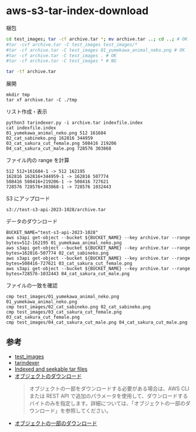 # aws-s3-tar-index-download


梱包
```bash
cd test_images; tar -cf archive.tar *; mv archive.tar ..; cd ..; # OK
#tar -cvf archive.tar -C test_images test_images/*
#tar -cf archive.tar -C test_images 01_yumekawa_animal_neko.png # OK
#tar -cf archive.tar -C test_images . # OK
#tar -cf archive.tar -C test_images * # NG

tar -tf archive.tar
```

展開
```
mkdir tmp
tar xf archive.tar -C ./tmp
```

リスト作成・表示
```
python3 tarindexer.py -i archive.tar indexfile.index
cat indexfile.index
01_yumekawa_animal_neko.png 512 161684
02_cat_sabineko.png 162816 344959
03_cat_sakura_cut_female.png 508416 219206
04_cat_sakura_cut_male.png 728576 303868
```

ファイル内の range を計算
```
512 512+161684-1 -> 512 162195
162816 162816+344959-1 -> 162816 507774
508416 508416+219206-1 -> 508416 727621
728576 728576+303868-1 -> 728576 1032443
```

S3 にアップロード
```
s3://test-s3-api-2023-1028/archive.tar
```

データのダウンロード
```
BUCKET_NAME="test-s3-api-2023-1028"
aws s3api get-object --bucket ${BUCKET_NAME} --key archive.tar --range bytes=512-162195 01_yumekawa_animal_neko.png
aws s3api get-object --bucket ${BUCKET_NAME} --key archive.tar --range bytes=162816-507774 02_cat_sabineko.png
aws s3api get-object --bucket ${BUCKET_NAME} --key archive.tar --range bytes=508416-727621 03_cat_sakura_cut_female.png
aws s3api get-object --bucket ${BUCKET_NAME} --key archive.tar --range bytes=728576-1032443 04_cat_sakura_cut_male.png
```

ファイルの一致を確認
```
cmp test_images/01_yumekawa_animal_neko.png 01_yumekawa_animal_neko.png
cmp test_images/02_cat_sabineko.png 02_cat_sabineko.png
cmp test_images/03_cat_sakura_cut_female.png 03_cat_sakura_cut_female.png
cmp test_images/04_cat_sakura_cut_male.png 04_cat_sakura_cut_male.png
```

## 参考

- [test_images](https://www.irasutoya.com/search?q=%E3%81%AD%E3%81%93)
- [tarindexer](https://github.com/devsnd/tarindexer/tree/master)
- [Indexed and seekable tar files](https://superuser.com/questions/886095/indexed-and-seekable-tar-files)
- [オブジェクトのダウンロード](https://docs.aws.amazon.com/ja_jp/AmazonS3/latest/userguide/download-objects.html)
  > オブジェクトの一部をダウンロードする必要がある場合は、AWS CLI または REST API で追加のパラメータを使用して、ダウンロードするバイトのみを指定します。詳細については、「オブジェクトの一部のダウンロード」を参照してください。
- [オブジェクトの一部のダウンロード](https://docs.aws.amazon.com/ja_jp/AmazonS3/latest/userguide/download-objects.html#download-objects-parts)

